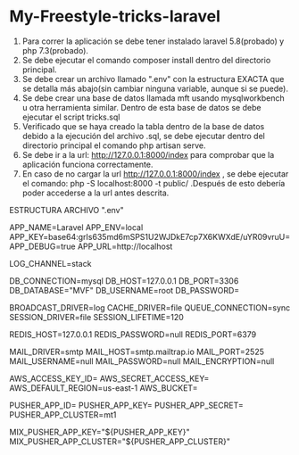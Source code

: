 # My-Freestyle-tricks-laravel
1) Para correr la aplicación se debe tener instalado laravel 5.8(probado) y php 7.3(probado).
2) Se debe ejecutar el comando composer install dentro del directorio principal.
3) Se debe crear un archivo llamado ".env" con la estructura EXACTA que se detalla más abajo(sin cambiar ninguna variable, aunque si se puede).
3) Se debe crear una base de datos llamada mft usando mysqlworkbench u otra herramienta similar. Dentro de esta base de datos se debe ejecutar el script tricks.sql
4) Verificado que se haya creado la tabla dentro de la base de datos debido a la ejecución del archivo .sql, se debe ejecutar dentro del directorio principal el comando php artisan serve.
5) Se debe ir a la url: http://127.0.0.1:8000/index para comprobar que la aplicación funciona correctamente.
6) En caso de no cargar la url http://127.0.0.1:8000/index , se debe ejecutar el comando: php -S localhost:8000 -t public/ .Después de esto debería poder accederse a la url antes descrita.


ESTRUCTURA ARCHIVO ".env"

APP_NAME=Laravel
APP_ENV=local
APP_KEY=base64:grIs635md6mSPS1U2WJDkE7cp7X6KWXdE/uYR09vruU=
APP_DEBUG=true
APP_URL=http://localhost

LOG_CHANNEL=stack

DB_CONNECTION=mysql
DB_HOST=127.0.0.1
DB_PORT=3306
DB_DATABASE="MVF"
DB_USERNAME=root
DB_PASSWORD=

BROADCAST_DRIVER=log
CACHE_DRIVER=file
QUEUE_CONNECTION=sync
SESSION_DRIVER=file
SESSION_LIFETIME=120

REDIS_HOST=127.0.0.1
REDIS_PASSWORD=null
REDIS_PORT=6379

MAIL_DRIVER=smtp
MAIL_HOST=smtp.mailtrap.io
MAIL_PORT=2525
MAIL_USERNAME=null
MAIL_PASSWORD=null
MAIL_ENCRYPTION=null

AWS_ACCESS_KEY_ID=
AWS_SECRET_ACCESS_KEY=
AWS_DEFAULT_REGION=us-east-1
AWS_BUCKET=

PUSHER_APP_ID=
PUSHER_APP_KEY=
PUSHER_APP_SECRET=
PUSHER_APP_CLUSTER=mt1

MIX_PUSHER_APP_KEY="${PUSHER_APP_KEY}"
MIX_PUSHER_APP_CLUSTER="${PUSHER_APP_CLUSTER}"


